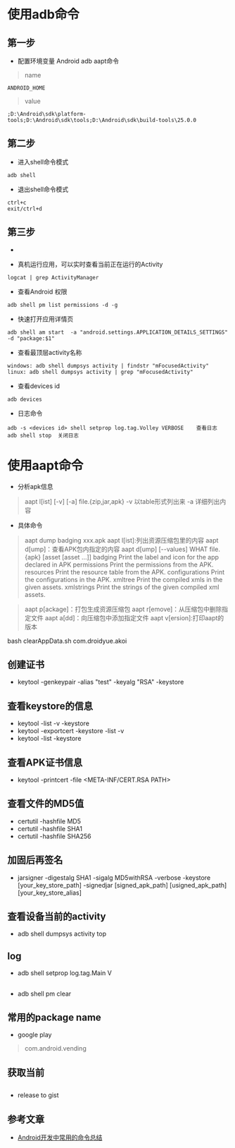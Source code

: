 
# 使用adb命令

## 第一步

* 配置环境变量 Android adb aapt命令
> name
```
ANDROID_HOME
```
> value
``` 
;D:\Android\sdk\platform-tools;D:\Android\sdk\tools;D:\Android\sdk\build-tools\25.0.0
```

## 第二步
* 进入shell命令模式
```
adb shell 
```
* 退出shell命令模式
```
ctrl+c
exit/ctrl+d
```

## 第三步
* 

* 真机运行应用，可以实时查看当前正在运行的Activity
```
logcat | grep ActivityManager
```
* 查看Android 权限
```
adb shell pm list permissions -d -g
```
* 快速打开应用详情页
```
adb shell am start  -a "android.settings.APPLICATION_DETAILS_SETTINGS" -d "package:$1"
```
* 查看最顶层activity名称
```
windows: adb shell dumpsys activity | findstr "mFocusedActivity"
linux: adb shell dumpsys activity | grep "mFocusedActivity"
```
* 查看devices id
```
adb devices
```
* 日志命令
```
adb -s <devices id> shell setprop log.tag.Volley VERBOSE	查看日志
adb shell stop	关闭日志
```

# 使用aapt命令
* 分析apk信息
>aapt l[ist] [-v] [-a] file.{zip,jar,apk}
>-v 以table形式列出来
>-a 详细列出内容

* 具体命令
>aapt dump badging xxx.apk
>aapt l[ist]:列出资源压缩包里的内容
>aapt d[ump]：查看APK包内指定的内容
aapt d[ump] [--values] WHAT file.{apk} [asset [asset ...]]
badging          Print the label and icon for the app declared in APK
permissions      Print the permissions from the APK.
resources        Print the resource table from the APK.
configurations   Print the configurations in the APK.
xmltree          Print the compiled xmls in the given assets.
xmlstrings       Print the strings of the given compiled xml assets.

>aapt p[ackage]：打包生成资源压缩包
>aapt r[emove]：从压缩包中删除指定文件
>aapt a[dd]：向压缩包中添加指定文件
>aapt v[ersion]:打印aapt的版本



bash clearAppData.sh com.droidyue.akoi

## 创建证书
* keytool -genkeypair -alias "test" -keyalg "RSA" -keystore <keystore path>

## 查看keystore的信息
* keytool -list -v -keystore <keystore path>
* keytool -exportcert -keystore <keystore path> -list -v
* keytool -list -keystore <keystore path>

## 查看APK证书信息
* keytool -printcert -file <META-INF/CERT.RSA PATH>

## 查看文件的MD5值
* certutil -hashfile <filepath> MD5
* certutil -hashfile <filepath> SHA1
* certutil -hashfile <filepath> SHA256

## 加固后再签名
* jarsigner -digestalg SHA1 -sigalg MD5withRSA -verbose -keystore [your_key_store_path] -signedjar [signed_apk_path] [usigned_apk_path] [your_key_store_alias]

## 查看设备当前的activity
* adb shell dumpsys activity top

## log
* adb shell setprop log.tag.Main V

## 
* adb shell pm clear <package name>

## 常用的package name
* google play
> com.android.vending

## 获取当前


##
* release to gist

## 参考文章
* [Android开发中常用的命令总结](https://www.jianshu.com/p/58a23804da71)

